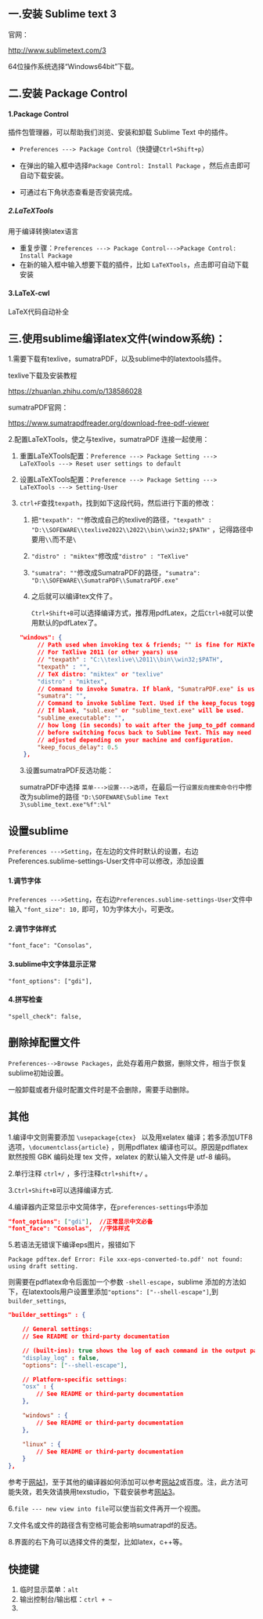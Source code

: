 ## 一.安装 Sublime text 3

官网：

http://www.sublimetext.com/3

64位操作系统选择“Windows64bit”下载。

## 二.安装 Package Control

#### 1.Package Control

插件包管理器，可以帮助我们浏览、安装和卸载 Sublime Text 中的插件。

- `Preferences ---> Package Control`（快捷键`Ctrl+Shift+p`）

- 在弹出的输入框中选择`Package Control: Install Package` ，然后点击即可自动下载安装。
- 可通过右下角状态查看是否安装完成。

##### 2.LaTeXTools

用于编译转换latex语言

- 重复步骤：`Preferences ---> Package Control--->Package Control: Install Package`
- 在新的输入框中输入想要下载的插件，比如 `LaTeXTools`，点击即可自动下载安装

#### 3.LaTeX-cwl

LaTeX代码自动补全



## 三.使用sublime编译latex文件(window系统)：

1.需要下载有texlive，sumatraPDF，以及sublime中的latextools插件。

texlive下载及安装教程

https://zhuanlan.zhihu.com/p/138586028

sumatraPDF官网：

https://www.sumatrapdfreader.org/download-free-pdf-viewer

2.配置LaTeXTools，使之与texlive，sumatraPDF 连接一起使用：

1. 重置LaTeXTools配置：`Preference ---> Package Setting ---> LaTeXTools ---> Reset user settings to default`

2. 设置LaTeXTools配置：`Preference ---> Package Setting ---> LaTeXTools ---> Setting-User`

3. `ctrl+F`查找`texpath`，找到如下这段代码，然后进行下面的修改：

   1. 把`"texpath": ""`修改成自己的texlive的路径，`"texpath" : "D:\\SOFEWARE\\texlive2022\\2022\\bin\\win32;$PATH"`  ，记得路径中要用`\\`而不是`\`

   2. `"distro" : "miktex"`修改成`"distro" : "TeXlive"`

   3. `"sumatra": ""`修改成SumatraPDF的路径，`"sumatra": "D:\\SOFEWARE\\SumatraPDF\\SumatraPDF.exe"`

   4. 之后就可以编译tex文件了。

      `Ctrl+Shift+B`可以选择编译方式，推荐用pdfLatex，之后`Ctrl+B`就可以使用默认的pdfLatex了。

   ```json
   "windows": {
   		// Path used when invoking tex & friends; "" is fine for MiKTeX
   		// For TeXlive 2011 (or other years) use
   		// "texpath" : "C:\\texlive\\2011\\bin\\win32;$PATH",
   		"texpath" : "",
   		// TeX distro: "miktex" or "texlive"
   		"distro" : "miktex",
   		// Command to invoke Sumatra. If blank, "SumatraPDF.exe" is used (it has to be on your PATH)
   		"sumatra": "",
   		// Command to invoke Sublime Text. Used if the keep_focus toggle is true.
   		// If blank, "subl.exe" or "sublime_text.exe" will be used.
   		"sublime_executable": "",
   		// how long (in seconds) to wait after the jump_to_pdf command completes
   		// before switching focus back to Sublime Text. This may need to be
   		// adjusted depending on your machine and configuration.
   		"keep_focus_delay": 0.5
   	},
   ```

   3.设置sumatraPDF反选功能：

   sumatraPDF中选择 `菜单--->设置--->选项`，在最后一行`设置反向搜索命令行`中修改为sublime的路径 `"D:\SOFEWARE\Sublime Text 3\sublime_text.exe"%f":%l"`

## 设置sublime

`Preferences --->Setting`，在左边的文件时默认的设置，右边Preferences.sublime-settings-User文件中可以修改，添加设置

#### 1.调节字体

`Preferences --->Setting`，在右边`Preferences.sublime-settings-User`文件中输入 `"font_size": 10,` 即可，10为字体大小，可更改。

#### 2.调节字体样式

`"font_face": "Consolas",`

#### 3.sublime中文字体显示正常

`"font_options": ["gdi"],`

#### 4.拼写检查

`"spell_check": false,`



## 删除掉配置文件

`Preferences-->Browse Packages`，此处存着用户数据，删除文件，相当于恢复sublime初始设置。

一般卸载或者升级时配置文件时是不会删除，需要手动删除。

## 其他

1.编译中文则需要添加 `\usepackage{ctex} `  以及用xelatex 编译；若多添加UTF8 选项，`\documentclass{article}` ，则用pdflatex 编译也可以。原因是pdflatex 默然按照 GBK 编码处理 tex 文件，xelatex 的默认输入文件是 utf-8 编码。

2.单行注释 `ctrl+/` ，多行注释`ctrl+shift+/` 。

3.`Ctrl+Shift+B`可以选择编译方式.

4.编译器内正常显示中文简体字，在`preferences-settings`中添加

```json
"font_options": ["gdi"],  //正常显示中文必备
"font_face": "Consolas",  //字体样式
```

5.若语法无错误下编译eps图片，报错如下

`Package pdftex.def Error: File xxx-eps-converted-to.pdf' not found: using draft setting. `

则需要在pdflatex命令后面加一个参数 `-shell-escape`，sublime 添加的方法如下，在latextools用户设置里添加`"options": ["--shell-escape"]`,到`builder_settings`,

```json
"builder_settings" : {

    // General settings:
    // See README or third-party documentation

    // (built-ins): true shows the log of each command in the output panel
    "display_log" : false,
    "options": ["--shell-escape"],

    // Platform-specific settings:
    "osx" : {
        // See README or third-party documentation
    },

    "windows" : {
        // See README or third-party documentation
    },

    "linux" : {
        // See README or third-party documentation
    }
},
```

参考于[网站1](https://tex.stackexchange.com/questions/170723/custom-build-settings-in-sublime)，至于其他的编译器如何添加可以参考[网站2](https://tex.stackexchange.com/questions/598818/how-can-i-enable-shell-escape)或百度。注，此方法可能失效，若失效请换用texstudio，下载安装参考[网站3](https://zhuanlan.zhihu.com/p/138586028)。

6.`file --- new view into file`可以使当前文件再开一个视图。

7.文件名或文件的路径含有空格可能会影响sumatrapdf的反选。

8.界面的右下角可以选择文件的类型，比如latex，c++等。



## 快捷键

1. 临时显示菜单：`alt`
2. 输出控制台/输出框：`ctrl + ~`
3. 

